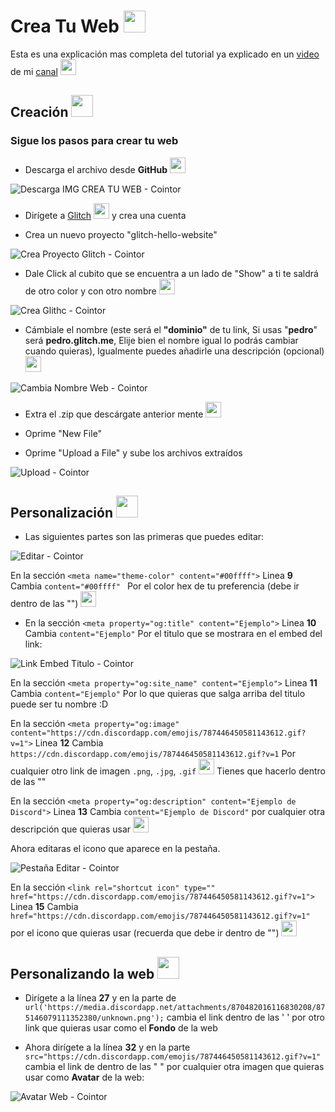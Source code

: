 # Crea Tu Web <img src="https://cdn.discordapp.com/emojis/875135451281887324.png?v=1" width="35px">

Esta es una explicación mas completa del tutorial ya explicado en un [video](https://cointor.cf) de mi [canal](https://www.youtube.com/channel/UC533ULEaGNCG01Ojv2Dtavw) <img src="https://cdn.discordapp.com/emojis/872769021274128386.png?v=1" width="25px">

## Creación <img src="https://cdn.discordapp.com/emojis/808381295976644708.gif?v=1" width="35px">

### Sigue los pasos para **crear tu web**


* Descarga el archivo desde **GitHub** <img src="https://cdn.discordapp.com/emojis/872049162672300032.png?v=1" width="25px">

![Descarga IMG CREA TU WEB - Cointor](https://media.discordapp.net/attachments/870482014971768833/875468249477832754/unknown.png)

* Dirígete a [Glitch](https://glitch.com/) <img src="https://cdn.discordapp.com/emojis/860829854530535424.gif?v=1" width="25px"> y crea una cuenta 

* Crea un nuevo proyecto "glitch-hello-website"

![Crea Proyecto Glitch - Cointor](https://media.discordapp.net/attachments/870482016116830208/875471804016263178/unknown.png)

* Dale Click al cubito que se encuentra a un lado de "Show" a ti te saldrá de otro color y con otro nombre <img src="https://cdn.discordapp.com/emojis/862881395683622942.gif?v=1" width="25px">

![Crea Glithc - Cointor](https://media.discordapp.net/attachments/870482016116830208/875473365748551741/unknown.png)

* Cámbiale el nombre (este será el **"dominio"** de tu link, Si usas "**pedro**" será **pedro.glitch.me**, Elije bien el nombre igual lo podrás cambiar cuando quieras), Igualmente puedes añadirle una descripción (opcional) <img src="https://cdn.discordapp.com/emojis/852644384368492574.gif?v=1" width="25px">

![Cambia Nombre Web - Cointor](https://media.discordapp.net/attachments/870482016116830208/875475013132775455/unknown.png)

* Extra el .zip que descárgate anterior mente <img src="https://cdn.discordapp.com/emojis/842445661563781120.gif?v=1" width="25px">

* Oprime "New File"

* Oprime "Upload a File"  y sube los archivos extraídos 

![Upload - Cointor](https://media.discordapp.net/attachments/870482016116830208/875480115583266866/unknown.png)

## Personalización <img src="https://cdn.discordapp.com/emojis/875136008465825812.png?v=1" width="35px">

* Las siguientes partes son las primeras que puedes editar: 

![Editar - Cointor](https://media.discordapp.net/attachments/870482016116830208/875504485936558090/unknown.png)

En la sección ``` <meta name="theme-color" content="#00ffff"> ``` Linea **9** Cambia ```content="#00ffff" ```  Por el color hex de tu preferencia (debe ir dentro de las "") <img src="https://cdn.discordapp.com/emojis/825997818938392596.gif?v=1" width="25px">

* En la sección ```<meta property="og:title" content="Ejemplo">``` Linea **10** Cambia ```content="Ejemplo"``` Por el titulo que se mostrara en el embed del link: 

![Link Embed Titulo - Cointor](https://media.discordapp.net/attachments/870482016116830208/875507856764436490/unknown.png) 

En la sección ```<meta property="og:site_name" content="Ejemplo">``` Linea **11** Cambia ```content="Ejemplo"``` Por lo que quieras que salga arriba del titulo puede ser tu nombre :D 

En la sección ```<meta property="og:image" content="https://cdn.discordapp.com/emojis/787446450581143612.gif?v=1">``` Linea **12** Cambia ```https://cdn.discordapp.com/emojis/787446450581143612.gif?v=1``` Por cualquier otro link de imagen `.png`, `.jpg`, `.gif` <img src="https://cdn.discordapp.com/emojis/830995884475940917.png?v=1" width="25px"> Tienes que hacerlo dentro de las ""

En la sección ```<meta property="og:description" content="Ejemplo de Discord">``` Linea **13** Cambia ```content="Ejemplo de Discord"``` por cualquier otra descripción que quieras usar <img src="https://cdn.discordapp.com/emojis/771789215637438485.gif?v=1" width="25px"> 

Ahora editaras el icono que aparece en la pestaña.

![Pestaña Editar - Cointor](https://media.discordapp.net/attachments/870482014971768833/875515668911505408/unknown.png) 

En la sección ```<link rel="shortcut icon" type="" href="https://cdn.discordapp.com/emojis/787446450581143612.gif?v=1">``` Linea **15** Cambia ```href="https://cdn.discordapp.com/emojis/787446450581143612.gif?v=1"``` por el icono que quieras usar 
(recuerda que debe ir dentro de "") <img src="https://cdn.discordapp.com/emojis/839259168514768946.png?v=1" width="25px">

## Personalizando la web <img src="https://cdn.discordapp.com/emojis/812218139064139787.gif?v=1" width="35px">

* Dirígete a la línea **27** y en la parte de `url('https://media.discordapp.net/attachments/870482016116830208/875146079111352380/unknown.png');` cambia el link dentro de las ' ' por otro link que quieras usar como el **Fondo** de la web 

* Ahora dirígete a la línea **32**  y en la parte `src="https://cdn.discordapp.com/emojis/787446450581143612.gif?v=1"` cambia el link de dentro de las " "  por cualquier otra imagen que quieras usar como **Avatar** de la web: 

![Avatar Web - Cointor](https://media.discordapp.net/attachments/870482014971768833/875521243762262026/unknown.png)
